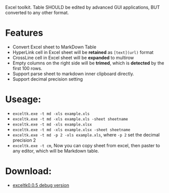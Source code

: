 Excel toolkit.
Table SHOULD be edited by advanced GUI applications, BUT converted to any other format. 

# Features
  - Convert Excel sheet to MarkDown Table
  - HyperLink cell in Excel sheet will be **retained** as `[text](url)` format 
  - CrossLine cell in Excel sheet will be **expanded** to multirow
  - Empty columns on the right side will be **trimed**, which is **detected** by the first 100 rows. 
  - Support parse sheet to markdown inner clipboard directly.
  - Support decimal precision setting

# Useage:
  - `exceltk.exe -t md -xls example.xls` 
  - `exceltk.exe -t md -xls example.xls -sheet sheetname`
  - `exceltk.exe -t md -xls example.xlsx` 
  - `exceltk.exe -t md -xls example.xlsx -sheet sheetname`
  - `exceltk.exe -t md -p 2 -xls example.xls`, where `-p 2` set the decimal precision 2
  - `exceltk.exe -t cm`, Now you can copy sheet from excel, then paster to any editor, which will be Markdown table.

# Download:
  - [exceltk0.0.5 debug version](http://fanfeilong.github.io/exceltk0.0.5.7z)


